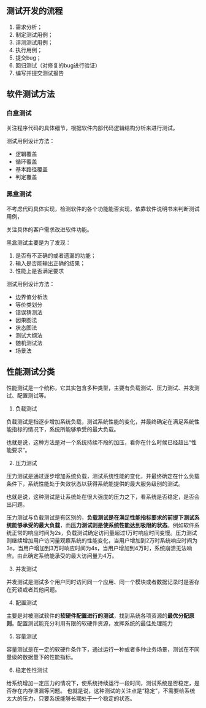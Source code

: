 ## 测试开发的流程
1. 需求分析；
2. 制定测试用例；
3. 评测测试用例；
4. 执行用例；
5. 提交bug；
6. 回归测试（对修复的bug进行验证）
7. 编写并提交测试报告

## 软件测试方法
### 白盒测试
关注程序代码的具体细节，根据软件内部代码逻辑结构分析来进行测试。

测试用例设计方法：
* 逻辑覆盖
* 循环覆盖
* 基本路径覆盖
* 判定覆盖

### 黑盒测试
不考虑代码具体实现，检测软件的各个功能能否实现，依靠软件说明书来判断测试用例，

关注具体的客户需求改进软件功能。

黑盒测试主要是为了发现：
1. 是否有不正确的或者遗漏的功能；
2. 输入是否能输出正确的结果；
3. 性能上是否满足要求

测试用例设计方法：
* 边界值分析法
* 等价类划分 
* 错误猜测法 
* 因果图法
* 状态图法
* 测试大纲法 
* 随机测试法
* 场景法

## 性能测试分类
性能测试是一个统称，它其实包含多种类型，主要有负载测试、压力测试、并发测试、配置测试等。

1. 负载测试

负载测试是指逐步增加系统负载，测试系统性能的变化，并最终确定在满足系统性能指标的情况下，系统所能够承受的最大负载。

也就是说，这种方法是对一个系统持续不段的加压，看你在什么时候已经超出“性能要求”。

2. 压力测试

压力测试是通过逐步增加系统负载，测试系统性能的变化，并最终确定在什么负载条件下，系统性能处于失效状态以获得系统能提供的最大服务级别的测试。

也就是说，这种测试是让系统处在很大强度的压力之下，看系统是否稳定，是否会出问题。

压力测试与负载测试是有区别的，**负载测试是在满足性能指标要求的前提下测试系统能够承受的最大负载**，而**压力测试则是使系统性能达到极限的状态**。例如软件系统正常的响应时间为2s，负载测试确定访问量超过1万时响应时间变慢。压力测试则继续增加用户访问量观察系统的性能变化，当用户增加到2万时系统响应时间为3s，当用户增加到3万时响应时间为4s，当用户增加到4万时，系统崩溃无法响应。由此确定系统能承受的最大访问量为4万。

3. 并发测试

并发测试是测试多个用户同时访问同一个应用、同一个模块或者数据记录时是否存在死锁或者其他问题。

4. 配置测试

主要是对被测试软件的**软硬件配置进行的测试**，找到系统各项资源的**最优分配原则**。配置测试能充分利用有限的软硬件资源，发挥系统的最佳处理能力

5. 容量测试

容量测试是在一定的软硬件条件下，通过运行一种或者多种业务场景，测试在不同量级的数据量下的性能指标。

6. 稳定性性测试

给系统增加一定压力的情况下，使系统持续运行一段时间，测试系统是否稳定，是否存在内存泄漏等问题。
也就是说，这种测试的关注点是“稳定”，不需要给系统太大的压力，只要系统能够长期处于一个稳定的状态。

